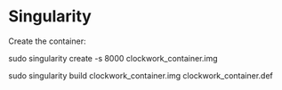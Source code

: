 # Singularity

Create the container:

  sudo singularity create -s 8000 clockwork_container.img

  sudo singularity build clockwork_container.img clockwork_container.def

